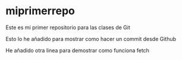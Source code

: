 # miprimerrepo
Este es mi primer repositorio para las clases de Git

Esto lo he añadido para mostrar como hacer un commit desde Github

He añadido otra linea para demostrar como funciona fetch

